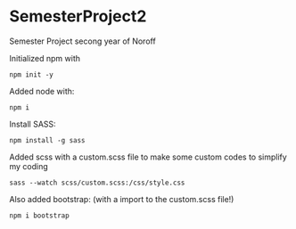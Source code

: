 # SemesterProject2
Semester Project secong year of Noroff

Initialized npm with
```
npm init -y
```
Added node with:
```
npm i
````

Install SASS:
```
npm install -g sass
```

Added scss with a custom.scss file to make some custom codes to simplify my coding
```
sass --watch scss/custom.scss:/css/style.css
```

Also added bootstrap: (with a import to the custom.scss file!)
```
npm i bootstrap
```



